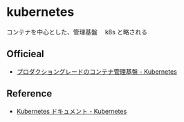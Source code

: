 # kubernetes

コンテナを中心とした、管理基盤　 k8s と略される

## Officieal

- [プロダクショングレードのコンテナ管理基盤 - Kubernetes](https://kubernetes.io/ja/)

## Reference

- [Kubernetes ドキュメント - Kubernetes](https://kubernetes.io/ja/docs/home/)
